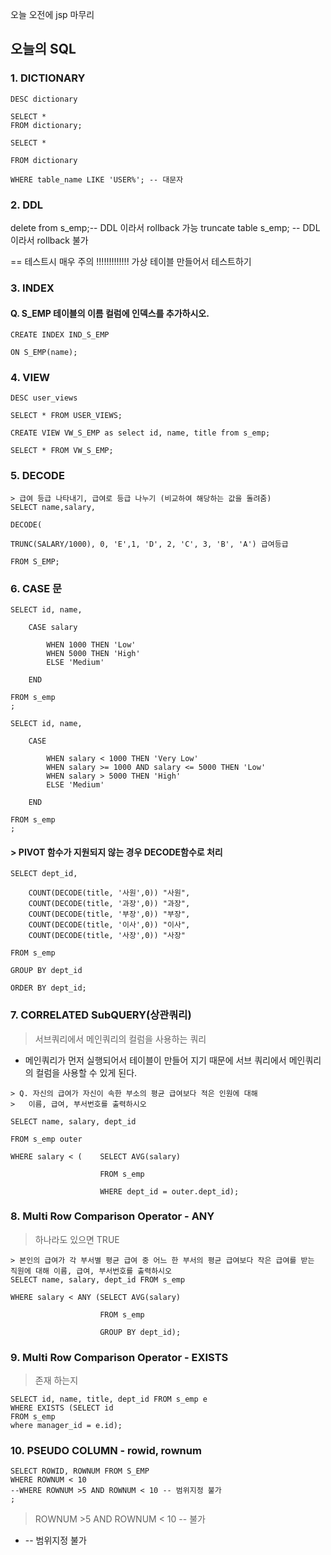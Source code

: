 
오늘 오전에 jsp 마무리

## 오늘의 SQL


### 1. DICTIONARY

```
DESC dictionary
```

```
SELECT *
FROM dictionary;

SELECT *

FROM dictionary

WHERE table_name LIKE 'USER%'; -- 대문자
```
			

### 2. DDL

delete from s_emp;-- DDL 이라서 rollback 가능
truncate table s_emp; -- DDL 이라서 rollback 불가

== 테스트시 매우 주의 !!!!!!!!!!!!!
가상 테이블 만들어서 테스트하기


### 3. INDEX
    
####  Q. S_EMP 테이블의 이름 컬럼에 인덱스를 추가하시오.
```
CREATE INDEX IND_S_EMP

ON S_EMP(name);
```



### 4.  VIEW
```
DESC user_views

SELECT * FROM USER_VIEWS;
```

```
CREATE VIEW VW_S_EMP as select id, name, title from s_emp;

SELECT * FROM VW_S_EMP;
```

### 5. DECODE
```
> 급여 등급 나타내기, 급여로 등급 나누기 (비교하여 해당하는 값을 돌려줌)
SELECT name,salary, 

DECODE(

TRUNC(SALARY/1000), 0, 'E',1, 'D', 2, 'C', 3, 'B', 'A') 급여등급	 

FROM S_EMP;
```

### 6. CASE 문
```
SELECT id, name,
    
    CASE salary
    
        WHEN 1000 THEN 'Low'
        WHEN 5000 THEN 'High'
        ELSE 'Medium'
    
    END
    
FROM s_emp
;
```
```
SELECT id, name,
    
    CASE
    
        WHEN salary < 1000 THEN 'Very Low'
        WHEN salary >= 1000 AND salary <= 5000 THEN 'Low'
        WHEN salary > 5000 THEN 'High'
        ELSE 'Medium'
    
    END
    
FROM s_emp
;
```


#### > PIVOT 함수가 지원되지 않는 경우 DECODE함수로 처리
```
SELECT dept_id,

    COUNT(DECODE(title, '사원',0)) "사원",
    COUNT(DECODE(title, '과장',0)) "과장",
    COUNT(DECODE(title, '부장',0)) "부장",
    COUNT(DECODE(title, '이사',0)) "이사",
    COUNT(DECODE(title, '사장',0)) "사장"

FROM s_emp

GROUP BY dept_id

ORDER BY dept_id;
```

### 7. CORRELATED SubQUERY(상관쿼리)

> 서브쿼리에서 메인쿼리의 컬럼을 사용하는 쿼리
	
- 메인쿼리가 먼저 실행되어서 테이블이 만들어 지기 때문에 서브 쿼리에서 메인쿼리의 컬럼을 사용할 수 있게 된다.
```
> Q. 자신의 급여가 자신이 속한 부소의 평균 급여보다 적은 인원에 대해
>   이름, 급여, 부서번호를 출력하시오

SELECT name, salary, dept_id

FROM s_emp outer

WHERE salary < (    SELECT AVG(salary)

                    FROM s_emp

                    WHERE dept_id = outer.dept_id);
```

### 8. Multi Row Comparison Operator - ANY

> 하나라도 있으면 TRUE

```
> 본인의 급여가 각 부서별 평균 급여 중 어느 한 부서의 평균 급여보다 작은 급여를 받는 직원에 대해 이름, 급여, 부서번호를 출력하시오
SELECT name, salary, dept_id FROM s_emp

WHERE salary < ANY (SELECT AVG(salary)

					FROM s_emp

					GROUP BY dept_id);
```


### 9. Multi Row Comparison Operator - EXISTS

> 존재 하는지 

```
SELECT id, name, title, dept_id FROM s_emp e
WHERE EXISTS (SELECT id
FROM s_emp
where manager_id = e.id);
```

### 10. PSEUDO COLUMN - rowid, rownum
```
SELECT ROWID, ROWNUM FROM S_EMP
WHERE ROWNUM < 10
--WHERE ROWNUM >5 AND ROWNUM < 10 -- 범위지정 불가
;
```
>  ROWNUM >5 AND ROWNUM < 10  -- 불가

- -- 범위지정 불가
<!--stackedit_data:
eyJoaXN0b3J5IjpbMTAzMDM1MzM3OSwxODU1MzEzODQ1LC0xOT
U2MTE1NDU3LC0xNzc5ODg4NDc4LC00NTQ3ODIyNzcsLTExODg5
MzU4OTYsLTE1NDgwODk4MjQsMTM0ODg3ODAwMSwtMjQyNzI2OD
M1LDE2MTczMDQ4NTMsLTMzODc2Nzk1NF19
-->